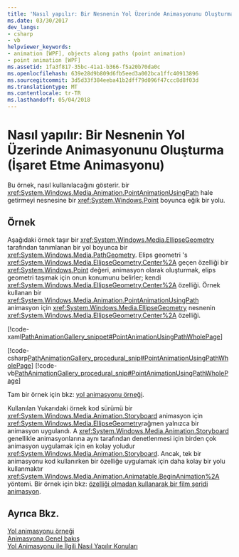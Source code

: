 ```yaml
---
title: 'Nasıl yapılır: Bir Nesnenin Yol Üzerinde Animasyonunu Oluşturma (İşaret Etme Animasyonu)'
ms.date: 03/30/2017
dev_langs:
- csharp
- vb
helpviewer_keywords:
- animation [WPF], objects along paths (point animation)
- point animation [WPF]
ms.assetid: 1fa3f817-35bc-41a1-b366-f5a20b70da0c
ms.openlocfilehash: 639e28d9b809d6fb5eed3a002bca1ffc40913896
ms.sourcegitcommit: 3d5d33f384eeba41b2dff79d096f47ccc8d8f03d
ms.translationtype: MT
ms.contentlocale: tr-TR
ms.lasthandoff: 05/04/2018
---
```

# <a name="how-to-animate-an-object-along-a-path-point-animation"></a>Nasıl yapılır: Bir Nesnenin Yol Üzerinde Animasyonunu Oluşturma (İşaret Etme Animasyonu)
Bu örnek, nasıl kullanılacağını gösterir. bir <xref:System.Windows.Media.Animation.PointAnimationUsingPath> hale getirmeyi nesnesine bir <xref:System.Windows.Point> boyunca eğik bir yolu.  
  
## <a name="example"></a>Örnek  
 Aşağıdaki örnek taşır bir <xref:System.Windows.Media.EllipseGeometry> tarafından tanımlanan bir yol boyunca bir <xref:System.Windows.Media.PathGeometry>. Elips geometri 's <xref:System.Windows.Media.EllipseGeometry.Center%2A> geçen özelliği bir <xref:System.Windows.Point> değeri, animasyon olarak oluşturmak, elips geometri taşımak için onun konumunu belirler; kendi <xref:System.Windows.Media.EllipseGeometry.Center%2A> özelliği. Örnek kullanan bir <xref:System.Windows.Media.Animation.PointAnimationUsingPath> animasyon için <xref:System.Windows.Media.EllipseGeometry> nesnenin <xref:System.Windows.Media.EllipseGeometry.Center%2A> özelliği.  
  
 [!code-xaml[PathAnimationGallery_snippet#PointAnimationUsingPathWholePage](../../../../samples/snippets/csharp/VS_Snippets_Wpf/PathAnimationGallery_snippet/CS/pointanimationusingpathexample.xaml#pointanimationusingpathwholepage)]  
  
 [!code-csharp[PathAnimationGallery_procedural_snip#PointAnimationUsingPathWholePage](../../../../samples/snippets/csharp/VS_Snippets_Wpf/PathAnimationGallery_procedural_snip/CSharp/PointAnimationUsingPathExample.cs#pointanimationusingpathwholepage)]
 [!code-vb[PathAnimationGallery_procedural_snip#PointAnimationUsingPathWholePage](../../../../samples/snippets/visualbasic/VS_Snippets_Wpf/PathAnimationGallery_procedural_snip/VisualBasic/PointAnimationUsingPathExample.vb#pointanimationusingpathwholepage)]  
  
 Tam bir örnek için bkz: [yol animasyonu örneği](http://go.microsoft.com/fwlink/?LinkID=160028).  
  
 Kullanılan Yukarıdaki örnek kod sürümü bir <xref:System.Windows.Media.Animation.Storyboard> animasyon için <xref:System.Windows.Media.EllipseGeometry>rağmen yalnızca bir animasyon uygulandı. A <xref:System.Windows.Media.Animation.Storyboard> genellikle animasyonlarına aynı tarafından denetlenmesi için birden çok animasyon uygulamak için en kolay yoludur <xref:System.Windows.Media.Animation.Storyboard>. Ancak, tek bir animasyonu kod kullanırken bir özelliğe uygulamak için daha kolay bir yolu kullanmaktır <xref:System.Windows.Media.Animation.Animatable.BeginAnimation%2A> yöntemi. Bir örnek için bkz: [özelliği olmadan kullanarak bir film şeridi animasyon](../../../../docs/framework/wpf/graphics-multimedia/how-to-animate-a-property-without-using-a-storyboard.md).  
  
## <a name="see-also"></a>Ayrıca Bkz.  
 [Yol animasyonu örneği](http://go.microsoft.com/fwlink/?LinkID=160028)  
 [Animasyona Genel bakış](../../../../docs/framework/wpf/graphics-multimedia/animation-overview.md)  
 [Yol Animasyonu ile İlgili Nasıl Yapılır Konuları](../../../../docs/framework/wpf/graphics-multimedia/path-animation-how-to-topics.md)
